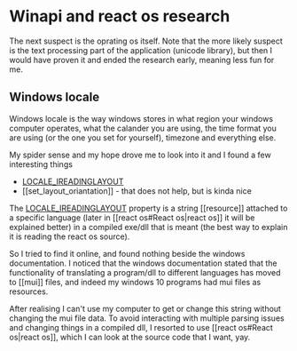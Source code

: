 # Winapi and react os research
The next suspect is the oprating os itself.
Note that the more likely suspect is the text processing part of the application (unicode library), but then I would have proven it and ended the research early, meaning less fun for me.

## Windows locale
Windows locale is the way windows stores in what region your windows computer operates, what the calander you are using, the time format you are using (or the one you set for yourself), timezone and everything else.

My spider sense and my hope drove me to look into it and I found a few interesting things
- [LOCALE_IREADINGLAYOUT](https://docs.microsoft.com/en-us/windows/win32/intl/locale-ireadinglayout)
- [[set_layout_oriantation]] - that does not help, but is kinda nice

The [LOCALE_IREADINGLAYOUT](https://docs.microsoft.com/en-us/windows/win32/intl/locale-ireadinglayout) property is a string [[resource]] attached to a specific language (later in [[react os#React os|react os]] it will be explained better) in a compiled exe/dll that is meant (the best way to explain it is reading the react os source).

So I tried to find it online, and found nothing beside the windows documentation.
I noticed that the windows documentation stated that the functionality of translating a program/dll to different languages has moved to [[mui]] files, and indeed my windows 10 programs had mui files as resources.

After realising I can't use my computer to get or change this string without changing the mui file data.
To avoid interacting with multiple parsing issues and changing things in a compiled dll, I resorted to use [[react os#React os|react os]], which I can look at the source code that I want, yay.
